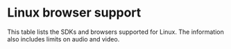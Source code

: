 # Linux browser support<a name="linux-browser-support"></a>

This table lists the SDKs and browsers supported for Linux\. The information also includes limits on audio and video\.